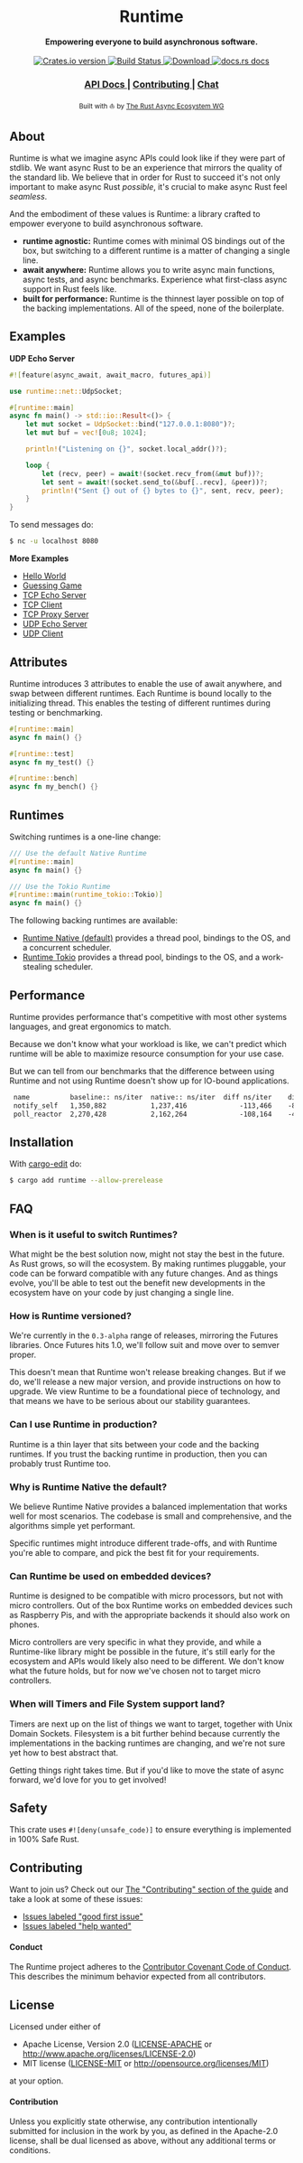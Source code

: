 <h1 align="center">Runtime</h1>
<div align="center">
 <strong>
   Empowering everyone to build asynchronous software.
 </strong>
</div>

<br />

<div align="center">
  <!-- Crates version -->
  <a href="https://crates.io/crates/runtime">
    <img src="https://img.shields.io/crates/v/runtime.svg?style=flat-square"
    alt="Crates.io version" />
  </a>
  <!-- Build Status -->
  <a href="https://dev.azure.com/yoshuawuyts/rustasync/_build?definitionId=1">
    <img src="https://img.shields.io/azure-devops/build/yoshuawuyts/rustasync/1/master.svg?style=flat-square"
      alt="Build Status" />
  </a>
  <!-- Downloads -->
  <a href="https://crates.io/crates/runtime">
    <img src="https://img.shields.io/crates/d/runtime.svg?style=flat-square"
      alt="Download" />
  </a>
  <!-- docs.rs docs -->
  <a href="https://rustasync.github.io/runtime/runtime/index.html">
    <img src="https://img.shields.io/badge/docs-latest-blue.svg?style=flat-square"
      alt="docs.rs docs" />
  </a>
</div>

<div align="center">
  <h3>
    <a href="https://rustasync.github.io/runtime/runtime/index.html">
      API Docs
    </a>
    <span> | </span>
    <a href="https://github.com/rustasync/runtime/blob/master/.github/CONTRIBUTING.md">
      Contributing
    </a>
    <span> | </span>
    <a href="https://discordapp.com/channels/442252698964721669/474974025454452766">
      Chat
    </a>
  </h3>
</div>

<div align="center">
  <sub>Built with ⛵ by <a href="https://github.com/rustasync">The Rust Async Ecosystem WG</a>
</div>

## About
Runtime is what we imagine async APIs could look like if they were part of stdlib. We want async
Rust to be an experience that mirrors the quality of the standard lib. We believe that in order for
Rust to succeed it's not only important to make async Rust _possible_, it's crucial to make async
Rust feel _seamless_.

And the embodiment of these values is Runtime: a library crafted to empower everyone to build
asynchronous software.

- __runtime agnostic:__ Runtime comes with minimal OS bindings out of the box, but switching to a
    different runtime is a matter of changing a single line.
- __await anywhere:__ Runtime allows you to write async main functions, async tests, and async
    benchmarks. Experience what first-class async support in Rust feels like.
- __built for performance:__ Runtime is the thinnest layer possible on top of the backing
    implementations. All of the speed, none of the boilerplate.

## Examples
__UDP Echo Server__
```rust
#![feature(async_await, await_macro, futures_api)]

use runtime::net::UdpSocket;

#[runtime::main]
async fn main() -> std::io::Result<()> {
    let mut socket = UdpSocket::bind("127.0.0.1:8080")?;
    let mut buf = vec![0u8; 1024];

    println!("Listening on {}", socket.local_addr()?);

    loop {
        let (recv, peer) = await!(socket.recv_from(&mut buf))?;
        let sent = await!(socket.send_to(&buf[..recv], &peer))?;
        println!("Sent {} out of {} bytes to {}", sent, recv, peer);
    }
}
```

To send messages do:
```sh
$ nc -u localhost 8080
```

__More Examples__
- [Hello World](https://github.com/rustasync/runtime/tree/master/examples/hello.rs)
- [Guessing Game](https://github.com/rustasync/runtime/blob/master/examples/guessing.rs)
- [TCP Echo Server](https://github.com/rustasync/runtime/blob/master/examples/tcp-echo.rs)
- [TCP Client](https://github.com/rustasync/runtime/tree/master/examples/tcp-client.rs)
- [TCP Proxy Server](https://github.com/rustasync/runtime/tree/master/examples/tcp-proxy.rs)
- [UDP Echo Server](https://github.com/rustasync/runtime/tree/master/examples/udp-echo.rs)
- [UDP Client](https://github.com/rustasync/runtime/tree/master/examples/udp-client.rs)

## Attributes
Runtime introduces 3 attributes to enable the use of await anywhere, and swap between different
runtimes. Each Runtime is bound locally to the initializing thread. This enables the testing of
different runtimes during testing or benchmarking.

```rust
#[runtime::main]
async fn main() {}

#[runtime::test]
async fn my_test() {}

#[runtime::bench]
async fn my_bench() {}
```

## Runtimes
Switching runtimes is a one-line change:

```rust
/// Use the default Native Runtime
#[runtime::main]
async fn main() {}

/// Use the Tokio Runtime
#[runtime::main(runtime_tokio::Tokio)]
async fn main() {}
```

The following backing runtimes are available:

- [Runtime Native (default)](https://crates.io/crates/runtime-native) provides
  a thread pool, bindings to the OS, and a concurrent scheduler.
- [Runtime Tokio](https://crates.io/crates/runtime-tokio) provides a thread pool, bindings to the OS, and
  a work-stealing scheduler.

## Performance
Runtime provides performance that's competitive with most other systems languages, and great
ergonomics to match.

Because we don't know what your workload is like, we can't predict which runtime will be able to
maximize resource consumption for your use case.

But we can tell from our benchmarks that the difference between using Runtime and not using Runtime
doesn't show up for IO-bound applications.
```txt
 name          baseline:: ns/iter  native:: ns/iter  diff ns/iter    diff %  speedup
 notify_self   1,350,882           1,237,416             -113,466    -8.40%   x 1.09
 poll_reactor  2,270,428           2,162,264             -108,164    -4.76%   x 1.05
```

## Installation
With [cargo-edit](https://crates.io/crates/cargo-edit) do:
```sh
$ cargo add runtime --allow-prerelease
```

## FAQ
### When is it useful to switch Runtimes?
What might be the best solution now, might not stay the best in the future. As Rust grows, so will
the ecosystem. By making runtimes pluggable, your code can be forward compatible with any future
changes. And as things evolve, you'll be able to test out the benefit new developments in the
ecosystem have on your code by just changing a single line.

### How is Runtime versioned?
We're currently in the `0.3-alpha` range of releases, mirroring the Futures libraries. Once
Futures hits 1.0, we'll follow suit and move over to semver proper.

This doesn't mean that Runtime won't release breaking changes. But if we do, we'll release a new
major version, and provide instructions on how to upgrade. We view Runtime to be a foundational
piece of technology, and that means we have to be serious about our stability guarantees.

### Can I use Runtime in production?
Runtime is a thin layer that sits between your code and the backing runtimes. If you trust the
backing runtime in production, then you can probably trust Runtime too.

### Why is Runtime Native the default?
We believe Runtime Native provides a balanced implementation that works well for most scenarios. The
codebase is small and comprehensive, and the algorithms simple yet performant.

Specific runtimes might introduce different trade-offs, and with Runtime you're able to compare, and
pick the best fit for your requirements.

### Can Runtime be used on embedded devices?
Runtime is designed to be compatible with micro processors, but not with micro controllers. Out of
the box Runtime works on embedded devices such as Raspberry Pis, and with the appropriate backends
it should also work on phones.

Micro controllers are very specific in what they provide, and while a Runtime-like library might be
possible in the future, it's still early for the ecosystem and APIs would likely also need to be
different. We don't know what the future holds, but for now we've chosen not to target micro
controllers.

### When will Timers and File System support land?
Timers are next up on the list of things we want to target, together with Unix Domain Sockets.
Filesystem is a bit further behind because currently the implementations in the backing runtimes are
changing, and we're not sure yet how to best abstract that.

Getting things right takes time. But if you'd like to move the state of async forward, we'd love for
you to get involved!

## Safety
This crate uses ``#![deny(unsafe_code)]`` to ensure everything is implemented in 100% Safe Rust.

## Contributing
Want to join us? Check out our [The "Contributing" section of the
guide][contributing] and take a look at some of these issues:

- [Issues labeled "good first issue"][good-first-issue]
- [Issues labeled "help wanted"][help-wanted]

#### Conduct

The Runtime project adheres to the [Contributor Covenant Code of
Conduct](https://github.com/rustasync/runtime/blob/master/.github/CODE_OF_CONDUCT.md).  This
describes the minimum behavior expected from all contributors.

## License
Licensed under either of

 * Apache License, Version 2.0 ([LICENSE-APACHE](LICENSE-APACHE) or http://www.apache.org/licenses/LICENSE-2.0)
 * MIT license ([LICENSE-MIT](LICENSE-MIT) or http://opensource.org/licenses/MIT)

at your option.

#### Contribution

Unless you explicitly state otherwise, any contribution intentionally submitted
for inclusion in the work by you, as defined in the Apache-2.0 license, shall be
dual licensed as above, without any additional terms or conditions.

[releases]: https://github.com/rustasync/runtime/releases
[contributing]: https://github.com/rustasync/runtime/blob/master/.github/CONTRIBUTING.md
[good-first-issue]: https://github.com/rustasync/runtime/labels/good%20first%20issue
[help-wanted]: https://github.com/rustasync/runtime/labels/help%20wanted
